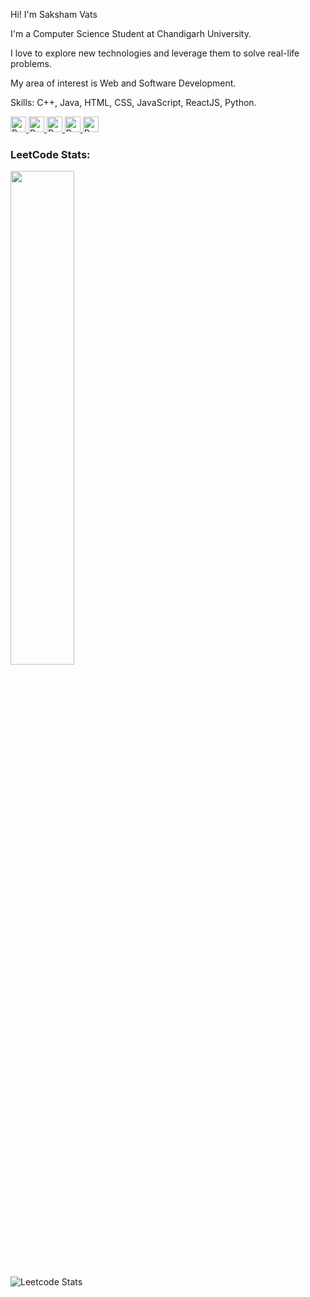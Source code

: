 Hi! I'm Saksham Vats

I'm a Computer Science Student at Chandigarh University.

I love to explore new technologies and leverage them to solve real-life problems.

My area of interest is Web and Software Development.

Skills: C++, Java, HTML, CSS, JavaScript, ReactJS, Python. 
</p>

<div>
  <a href="https://www.linkedin.com/in/rahul-kumar-gupta-01/" target="_blank">
    <img
      height="25"
      alt="Rahul's LinkedIn"
      src="https://img.shields.io/badge/LinkedIn-0077B5?style=for-the-badge&logo=linkedin&logoColor=white"
    >
  </a>
  <a href="https://www.codechef.com/users/rahulgupta01" target="_blank">
    <img
      height="25"
      src="https://cp-logo.vercel.app/codechef/rahulgupta01?logo=true"
      alt="Rahul's CodeChef"
    >
  <a href="https://codeforces.com/profile/rahulkumargupta" target="_blank">
    <img
      height="25"
      src="https://cp-logo.vercel.app/codeforces/rahulkumargupta?logo=true"
      alt="Rahul's Codeforces"
    >
  </a>
  <a href="https://leetcode.com/rahulgupta01/" target="_blank">
    <img
      height="25"
      src="https://cp-logo.vercel.app/leetcode/rahulgupta01?logo=true"
      alt="Rahul's LeetCode"
    >
  </a>
  <a href="mailto: rahulslg20@gmail.com" target="_blank">
    <img
      height="25"
      alt="Rahul's Gmail "
      src="https://img.shields.io/badge/Gmail-D14836?style=for-the-badge&logo=gmail&logoColor=white"
    >
  </a>
</div>

<h3>LeetCode Stats:</h3>

<div>
  <img width="45%" src="https://leetcard.jacoblin.cool/rahulgupta01?theme=nord" />
</div>


![Leetcode Stats](https://leetcard.jacoblin.cool/vatssaksham)
